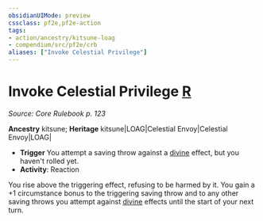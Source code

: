 ```yaml
---
obsidianUIMode: preview
cssclass: pf2e,pf2e-action
tags:
- action/ancestry/kitsune-loag
- compendium/src/pf2e/crb
aliases: ["Invoke Celestial Privilege"]
---
```

# Invoke Celestial Privilege [R](/rules/core-rulebook/chapter-9-playing-the-game.md#Actions "Reaction")
*Source: Core Rulebook p. 123*  

**Ancestry** kitsune; **Heritage** kitsune|LOAG|Celestial Envoy|Celestial Envoy|LOAG|
- **Trigger** You attempt a saving throw against a [divine](/rules/traits/divine.md) effect, but you haven't rolled yet.
- **Activity**: Reaction

You rise above the triggering effect, refusing to be harmed by it. You gain a +1 circumstance bonus to the triggering saving throw and to any other saving throws you attempt against [divine](/rules/traits/divine.md) effects until the start of your next turn.
